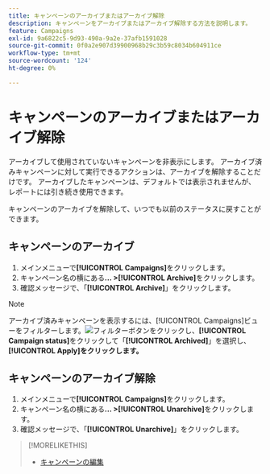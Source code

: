 ```yaml
---
title: キャンペーンのアーカイブまたはアーカイブ解除
description: キャンペーンをアーカイブまたはアーカイブ解除する方法を説明します。
feature: Campaigns
exl-id: 9a6822c5-9d93-490a-9a2e-37afb1591028
source-git-commit: 0f0a2e907d39900968b29c3b59c8034b604911ce
workflow-type: tm+mt
source-wordcount: '124'
ht-degree: 0%

---
```


# キャンペーンのアーカイブまたはアーカイブ解除

アーカイブして使用されていないキャンペーンを非表示にします。 アーカイブ済みキャンペーンに対して実行できるアクションは、アーカイブを解除することだけです。 アーカイブしたキャンペーンは、デフォルトでは表示されませんが、レポートには引き続き使用できます。

キャンペーンのアーカイブを解除して、いつでも以前のステータスに戻すことができます。

## キャンペーンのアーカイブ

1. メインメニューで&#x200B;**[!UICONTROL Campaigns]**&#x200B;をクリックします。
1. キャンペーン名の横にある&#x200B;**... >[!UICONTROL Archive]**&#x200B;をクリックします。
1. 確認メッセージで、「**[!UICONTROL Archive]**」をクリックします。

>[!NOTE]
>
>アーカイブ済みキャンペーンを表示するには、[!UICONTROL Campaigns]ビューをフィルターします。![フィルターボタン](/help/dsp/assets/filter.png)をクリックし、**[!UICONTROL Campaign status]**&#x200B;をクリックして「**[!UICONTROL Archived]**」を選択し、**[!UICONTROL Apply]をクリックします。**

## キャンペーンのアーカイブ解除

1. メインメニューで&#x200B;**[!UICONTROL Campaigns]**&#x200B;をクリックします。
1. キャンペーン名の横にある&#x200B;**... >[!UICONTROL Unarchive]**&#x200B;をクリックします。
1. 確認メッセージで、「**[!UICONTROL Unarchive]**」をクリックします。

>[!MORELIKETHIS]
>
>* [キャンペーンの編集](campaign-edit.md)

